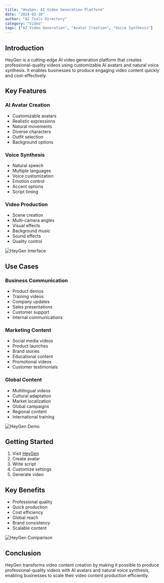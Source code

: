 ```yaml
---
title: "HeyGen: AI Video Generation Platform"
date: "2024-03-20"
author: "AI Tools Directory"
category: "Video"
tags: ["AI Video Generation", "Avatar Creation", "Voice Synthesis"]
---
```


## Introduction

HeyGen is a cutting-edge AI video generation platform that creates professional-quality videos using customizable AI avatars and natural voice synthesis. It enables businesses to produce engaging video content quickly and cost-effectively.

## Key Features

### AI Avatar Creation
- Customizable avatars
- Realistic expressions
- Natural movements
- Diverse characters
- Outfit selection
- Background options

### Voice Synthesis
- Natural speech
- Multiple languages
- Voice customization
- Emotion control
- Accent options
- Script timing

### Video Production
- Scene creation
- Multi-camera angles
- Visual effects
- Background music
- Sound effects
- Quality control

![HeyGen Interface](/imgs/heygen/interface.jpg)

## Use Cases

### Business Communication
- Product demos
- Training videos
- Company updates
- Sales presentations
- Customer support
- Internal communications

### Marketing Content
- Social media videos
- Product launches
- Brand stories
- Educational content
- Promotional videos
- Customer testimonials

### Global Content
- Multilingual videos
- Cultural adaptation
- Market localization
- Global campaigns
- Regional content
- International training

![HeyGen Demo](/imgs/heygen/demo.jpg)

## Getting Started

1. Visit [HeyGen](https://heygen.com)
2. Create avatar
3. Write script
4. Customize settings
5. Generate video

## Key Benefits

- Professional quality
- Quick production
- Cost efficiency
- Global reach
- Brand consistency
- Scalable content

![HeyGen Comparison](/imgs/heygen/comparison.jpg)

## Conclusion

HeyGen transforms video content creation by making it possible to produce professional-quality videos with AI avatars and natural voice synthesis, enabling businesses to scale their video content production efficiently. 